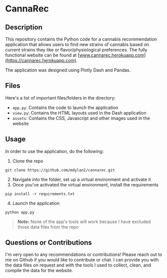 # CannaRec
## Description
This repository contains the Python code for a cannabis recommendation application that allows users to find new strains of cannabis based on current strains they like or flavor/physiological preferences. The fully functional website can be found at [www.cannarec.herokuapp.com](https://cannarec.herokuapp.com).

The application was designed using Plotly Dash and Pandas.

## Files
Here's a list of important files/folders in the directory:
- `app.py`: Contains the code to launch the application
- `view.py`: Contains the HTML layouts used in the Dash application
- `assets`: Contains the CSS, Javascript and other images used in the website

## Usage
In order to use the application, do the following:
1) Clone the repo
```
git clone https://github.com/mdylan2/cannarec.git
```
2) Navigate into the folder, set up a virtual environment and activate it
3) Once you've activated the virtual environment, install the requirements
```
pip install -r requirements.txt
```
4) Launch the application
```
python app.py
```
> __**Note:**__ None of the app's tools will work because I have excluded those data files from the repo

## Questions or Contributions
I'm very open to any recommendations or contributions! Please reach out to me on Github if you would like to contribute or chat.
I can provide you with the data files on request and with the tools I used to collect, clean, and compile the data for the website.
